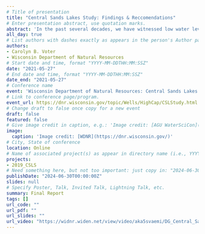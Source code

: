 ```yaml
---
# Title of presentation
title: "Central Sands Lakes Study: Findings & Reccomendations"
# Enter presentation abstract, use quotation marks.
abstract: 'In the past several decades, we have witnessed low water levels in water resources throughout the Central Sands, driven by changes in weather and land use. Due to concern about groundwater pumping from high-capacity wells, the DNR collaborated with the Wisconsin Geological and Natural History Survey, United States Geological Survey (USGS) and the University of Wisconsin System to complete the Central Sands Lakes Study in 2021. The study used extensive data collection and groundwater flow modeling to evaluate the impacts of groundwater withdrawals on lake levels for Pleasant, Long and Plainfield Lakes in Waushara County.'
all_day: true
# List authors with dashes exactly as appears in the person's Author page (e.g., Carolyn B. Voter, Rachel Zobel)
authors:
- Carolyn B. Voter
- Wisconsin Department of Natural Resources
# Start date and time, format "YYYY-MM-DDTHH:MM:SSZ"
date: "2021-05-27"
# End date and time, format "YYYY-MM-DDTHH:MM:SSZ"
date_end: "2021-05-27"
# Conference name
event: 'Wisconsin Department of Natural Resources: Central Sands Lakes Study'
# Link to conference page/program.
event_url: https://dnr.wisconsin.gov/topic/Wells/HighCap/CSLStudy.html
# Change draft to false once copy for a new event
draft: false 
featured: false
# Give image credit in caption, e.g.: 'Image credit: [AGU WaterSciCon](https://www.agu.org/waterscicon)'
image:
  caption: 'Image credit: [WDNR](https://dnr.wisconsin.gov/)'
# City, State of conference
location: Online
# Name of associated project(s) as appear in directory name (i.e., YYYYProjectStarted_ShortName)
projects:
- 2019_CSLS
# Need something here, but not too important: just copy in: "2024-06-30T00:00:00Z" or current date/time
publishDate: "2024-06-30T00:00:00Z"
slides: null
# Specify Poster, Talk, Invited Talk, Lightning Talk, etc.
summary: Final Report
tags: [] 
url_code: ""
url_pdf: ""
url_slides: ""
url_video: "https://widnr.widen.net/view/video/aka5svaemi/DG_Central_Sands_Lakes_Study_Decision_Overview?u=kfkpym"
---
```


